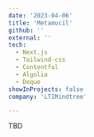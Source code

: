 ```yaml
---
date: '2023-04-06'
title: 'Metamucil'
github: ''
external: ''
tech:
  - Next.js
  - Tailwind-css
  - Contentful
  - Algolia
  - Deque
showInProjects: false
company: 'LTIMindtree'

---
```


TBD